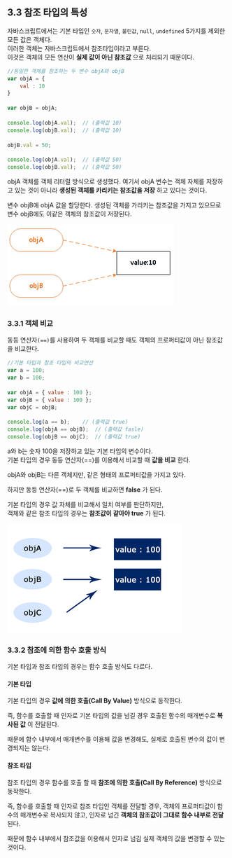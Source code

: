 ## 3.3 참조 타입의 특성
자바스크립트에서는 기본 타입인 `숫자`, `문자열`, `불린값`, `null`, `undefined` 5가지를 제외한 모든 값은 객체다.  
이러한 객체는 자바스크립트에서 참조타입이라고 부른다.  
이것은 객체의 모든 연산이 **실제 값이 아닌 참조값** 으로 처리되기 때문이다.  

```js
//동일한 객체를 참조하는 두 변수 objA와 objB
var objA = {
    val : 10
}

var objB = objA;

console.log(objA.val);  // (출력값 10)
console.log(objB.val);  // (출력값 10)

objB.val = 50;

console.log(objA.val);  // (출력값 50)
console.log(objB.val);  // (출력값 50)
```
objA 객체를 객체 리터럴 방식으로 생성했다. 여기서 objA 변수는 객체 자체를 저장하고 있는 것이 아니라 **생성된 객체를 카리키는 참조값을 저장** 하고 있다는 것이다.  

변수 objB에 objA 값을 할당한다. 생성된 객체를 가리키는 참조값을 가지고 있으므로 변수 objB에도 이같은 객체의 참조값이 저장된다.  

![참조 타입 이미지](./images/img_referenceType.png)  

### 3.3.1 객체 비교
동등 연산자`(==)`를 사용하여 두 객체를 비교할 때도 객체의 프로퍼티값이 아닌 참조값을 비교한다.
```js
//기본 타입과 참조 타입의 비교연산
var a = 100;
var b = 100;

var objA = { value : 100 };
var objB = { value : 100 };
var objC = objB;

console.log(a == b);    // (출력값 true)
console.log(objA == objB);  // (출력값 fasle)
console.log(objB == objC);  // (출력값 true)
```
a와 b는 숫자 100을 저장하고 있는 기본 타입의 변수이다.  
기본 타입의 경우 동등 연산자(==)를 이용해서 비교할 때 **값을 비교** 한다.  

objA와 objB는 다른 객체지만, 같은 형태의 프로퍼티값을 가지고 있다.  

하지만 동등 연산자(==)로 두 객체를 비교하면 **false** 가 된다.

기본 타입의 경우 값 자체를 비교해서 일치 여부를 판단하지만,  
객체와 같은 참조 타입의 경우는 **참조값이 같아야 true** 가 된다.

![객체 비교 이미지](./images/img_referenceType2.gif)


### 3.3.2 참조에 의한 함수 호출 방식

기본 타입과 참조 타입의 경우는 함수 호출 방식도 다르다.  
#### 기본 타입
기본 타입의 경우 **값에 의한 호출(Call By Value)** 방식으로 동작한다.  

즉, 함수를 호출할 때 인자로 기본 타입의 값을 넘길 경우 호출된 함수의 매개변수로 **복사된 값** 이 전달된다.  

때문에 함수 내부에서 매개변수를 이용해 값을 변경해도, 실제로 호출된 변수의 값이 변경되지는 않는다.  

#### 참조 타입
참조 타입의 경우 함수를 호출 할 때 **참조에 의한 호출(Call By Reference)** 방식으로 동작한다.  

즉, 함수를 호출할 때 인자로 참조 타입인 객체를 전달할 경우, 객체의 프로퍼티값이 함수의 매개변수로 복사되지 않고, 인자로 넘긴 **객체의 참조값이 그대로 함수 내부로 전달** 된다.  

때문에 함수 내부에서 참조값을 이용해서 인자로 넘김 실제 객체의 값을 변경할 수 있는 것이다.
